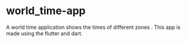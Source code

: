# world_time-app
A world time application shows the times of different zones . This app is made using the flutter and dart.
